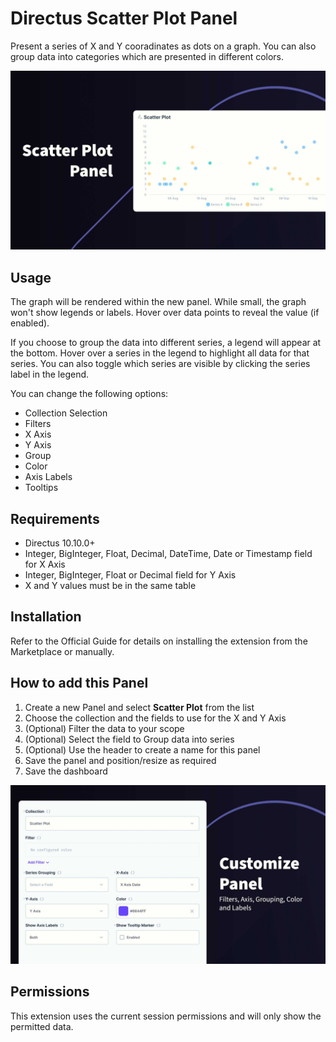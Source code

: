 # Directus Scatter Plot Panel

Present a series of X and Y cooradinates as dots on a graph. You can also group data into categories which are presented in different colors.

![Scatter Plot Panel](./docs/directus-panel-scatter-plot.jpg)

## Usage

The graph will be rendered within the new panel. While small, the graph won't show legends or labels. Hover over data points to reveal the value (if enabled).

If you choose to group the data into different series, a legend will appear at the bottom. Hover over a series in the legend to highlight all data for that series. You can also toggle which series are visible by clicking the series label in the legend.

You can change the following options:

- Collection Selection
- Filters
- X Axis
- Y Axis
- Group
- Color
- Axis Labels
- Tooltips

## Requirements

- Directus 10.10.0+
- Integer, BigInteger, Float, Decimal, DateTime, Date or Timestamp field for X Axis
- Integer, BigInteger, Float or Decimal field for Y Axis
- X and Y values must be in the same table

## Installation

Refer to the Official Guide for details on installing the extension from the Marketplace or manually.

## How to add this Panel

1. Create a new Panel and select **Scatter Plot** from the list
2. Choose the collection and the fields to use for the X and Y Axis
3. (Optional) Filter the data to your scope
4. (Optional) Select the field to Group data into series
5. (Optional) Use the header to create a name for this panel
6. Save the panel and position/resize as required
7. Save the dashboard

![Customise the panel](./docs/directus-panel-scatter-plot-customize.jpg)


## Permissions

This extension uses the current session permissions and will only show the permitted data.
